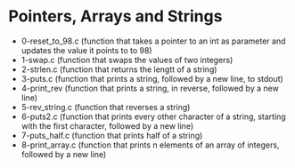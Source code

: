 # Pointers, Arrays and Strings

* 0-reset_to_98.c	(function that takes a pointer to an int as parameter and updates the value it points to to 98)
* 1-swap.c		(function that swaps the values of two integers)
* 2-strlen.c		(function that returns the lengtt of a string)
* 3-puts.c		(function that prints a string, followed by a new line, to stdout)
* 4-print_rev		(function that prints a string, in reverse, followed by a new line)
* 5-rev_string.c	(function that reverses a string)
* 6-puts2.c		(function that prints every other character of a string, starting with the first character, followed by a new line)
* 7-puts_half.c		(function that prints half of a string)
* 8-print_array.c	(function that prints n elements of an array of integers, followed by a new line)
